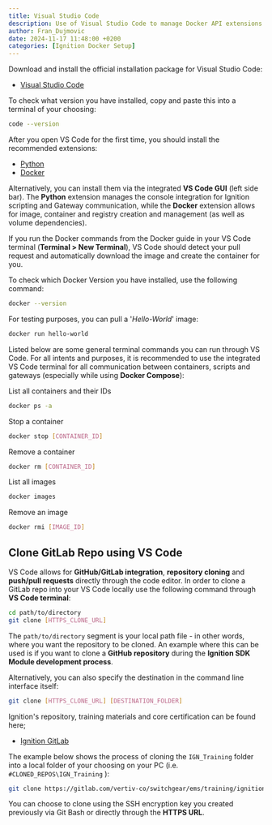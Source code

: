 ```yaml
---
title: Visual Studio Code
description: Use of Visual Studio Code to manage Docker API extensions and edit code.
author: Fran_Dujmovic
date: 2024-11-17 11:48:00 +0200
categories: [Ignition Docker Setup]
---
```

Download and install the official installation package for Visual Studio Code:

- [Visual Studio Code](https://code.visualstudio.com/)

To check what version you have installed, copy and paste this into a terminal of your choosing:

```bash
code --version
```

After you open VS Code for the first time, you should install the recommended extensions:

- [Python](https://marketplace.visualstudio.com/items?itemName=ms-python.python)
- [Docker](https://marketplace.visualstudio.com/items?itemName=ms-azuretools.vscode-docker)

Alternatively, you can install them via the integrated **VS Code GUI** (left side bar). The **Python** extension manages the console integration for Ignition scripting and Gateway communication, while the **Docker** extension allows for image, container and registry creation and management (as well as volume dependencies).

If you run the Docker commands from the Docker guide in your VS Code terminal (**Terminal > New Terminal**), VS Code should detect your pull request and automatically download the image and create the container for you.

To check which Docker Version you have installed, use the following command:

```bash
docker --version
```

For testing purposes, you can pull a '*Hello-World*' image:

```bash
docker run hello-world
```

Listed below are some general terminal commands you can run through VS Code. For all intents and purposes, it is recommended to use the integrated VS Code terminal for all communication between containers, scripts and gateways (especially while using **Docker Compose**):

List all containers and their IDs
```bash
docker ps -a 
```

Stop a container
```bash
docker stop [CONTAINER_ID]
```

Remove a container
```bash
docker rm [CONTAINER_ID]
```

List all images
```bash
docker images
```

Remove an image
```bash
docker rmi [IMAGE_ID]
```


## Clone GitLab Repo using VS Code

VS Code allows for **GitHub/GitLab integration**, **repository cloning** and **push/pull requests** directly through the code editor.
In order to clone a GitLab repo into your VS Code locally use the following command through **VS Code terminal**:

```bash
cd path/to/directory
git clone [HTTPS_CLONE_URL]
```

The `path/to/directory` segment is your local path file - in other words, where you want the repository to be cloned.
An example where this can be used is if you want to clone a **GitHub repository** during the **Ignition SDK Module development process**.

Alternatively, you can also specify the destination in the command line interface itself:

```bash
git clone [HTTPS_CLONE_URL] [DESTINATION_FOLDER]
```

Ignition's repository, training materials and core certification can be found here;

- [Ignition GitLab](https://gitlab.com/vertiv-co/switchgear/ems/training/ignition/IGN_Training)

The example below shows the process of cloning the  `IGN_Training` folder into a local folder of your choosing on your PC (i.e. `#CLONED_REPOS\IGN_Training` ):

```bash
git clone https://gitlab.com/vertiv-co/switchgear/ems/training/ignition/IGN_Training.git "C:\Users\fran.dujmovic@OneDrive - Vertiv Co\Desktop\#VS_CODE\#CLONED_REPOS\IGN_Training"
```

You can choose to clone using the SSH encryption key you created previously via Git Bash or directly through the **HTTPS URL**.
